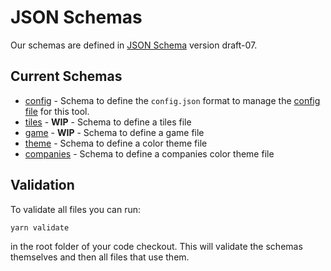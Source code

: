 # JSON Schemas

Our schemas are defined in [JSON Schema](https://json-schema.org/) version
draft-07.

## Current Schemas

* [config](/schemas/config.schema.json) - Schema to define the `config.json`
  format to manage the [config
  file](https://github.com/kelsin/18xx/blob/master/src/config.json) for this
  tool.
* [tiles](/schemas/tiles.schema.json) - **WIP** - Schema to define a tiles file
* [game](/schemas/game.schema.json) - **WIP** - Schema to define a game file
* [theme](/schemas/theme.schema.json) - Schema to define a color theme file
* [companies](/schemas/companies.schema.json) - Schema to define a companies color theme file

## Validation

To validate all files you can run:

```sh
yarn validate
```

in the root folder of your code checkout. This will validate the schemas
themselves and then all files that use them.

